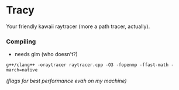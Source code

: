 # Tracy #

Your friendly kawaii raytracer (more a path tracer, actually).

### Compiling ###

* needs glm (who doesn't?)

`g++/clang++ -oraytracer raytracer.cpp -O3 -fopenmp -ffast-math -march=native`

*(flags for best performance evah on my machine)*